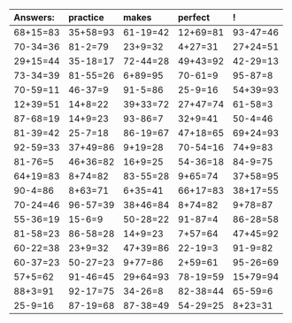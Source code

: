 | Answers: | practice | makes | perfect | ! |
| :--- | :--- | :--- | :--- | :--- |
| 68+15=83 | 35+58=93 | 61-19=42 | 12+69=81 | 93-47=46 | 
| 70-34=36 | 81-2=79 | 23+9=32 | 4+27=31 | 27+24=51 | 
| 29+15=44 | 35-18=17 | 72-44=28 | 49+43=92 | 42-29=13 | 
| 73-34=39 | 81-55=26 | 6+89=95 | 70-61=9 | 95-87=8 | 
| 70-59=11 | 46-37=9 | 91-5=86 | 25-9=16 | 54+39=93 | 
| 12+39=51 | 14+8=22 | 39+33=72 | 27+47=74 | 61-58=3 | 
| 87-68=19 | 14+9=23 | 93-86=7 | 32+9=41 | 50-4=46 | 
| 81-39=42 | 25-7=18 | 86-19=67 | 47+18=65 | 69+24=93 | 
| 92-59=33 | 37+49=86 | 9+19=28 | 70-54=16 | 74+9=83 | 
| 81-76=5 | 46+36=82 | 16+9=25 | 54-36=18 | 84-9=75 | 
| 64+19=83 | 8+74=82 | 83-55=28 | 9+65=74 | 37+58=95 | 
| 90-4=86 | 8+63=71 | 6+35=41 | 66+17=83 | 38+17=55 | 
| 70-24=46 | 96-57=39 | 38+46=84 | 8+74=82 | 9+78=87 | 
| 55-36=19 | 15-6=9 | 50-28=22 | 91-87=4 | 86-28=58 | 
| 81-58=23 | 86-58=28 | 14+9=23 | 7+57=64 | 47+45=92 | 
| 60-22=38 | 23+9=32 | 47+39=86 | 22-19=3 | 91-9=82 | 
| 60-37=23 | 50-27=23 | 9+77=86 | 2+59=61 | 95-26=69 | 
| 57+5=62 | 91-46=45 | 29+64=93 | 78-19=59 | 15+79=94 | 
| 88+3=91 | 92-17=75 | 34-26=8 | 82-38=44 | 65-59=6 | 
| 25-9=16 | 87-19=68 | 87-38=49 | 54-29=25 | 8+23=31 | 
